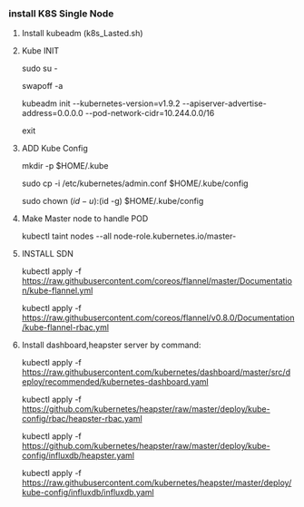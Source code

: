 ### install K8S Single Node

1. Install kubeadm (k8s_Lasted.sh)
	
2. Kube INIT

	sudo su -
	
	swapoff -a
	
	kubeadm init --kubernetes-version=v1.9.2  --apiserver-advertise-address=0.0.0.0 --pod-network-cidr=10.244.0.0/16 
	
	exit

3. ADD Kube Config

    mkdir -p $HOME/.kube
    
    sudo cp -i /etc/kubernetes/admin.conf $HOME/.kube/config
    
    sudo chown $(id -u):$(id -g) $HOME/.kube/config

4. Make Master node to handle POD

	kubectl taint nodes --all node-role.kubernetes.io/master-


5. INSTALL SDN

    kubectl apply -f https://raw.githubusercontent.com/coreos/flannel/master/Documentation/kube-flannel.yml
    
    kubectl apply -f https://raw.githubusercontent.com/coreos/flannel/v0.8.0/Documentation/kube-flannel-rbac.yml
	
6. Install dashboard,heapster server by command:

    kubectl apply -f https://raw.githubusercontent.com/kubernetes/dashboard/master/src/deploy/recommended/kubernetes-dashboard.yaml

    kubectl apply -f https://github.com/kubernetes/heapster/raw/master/deploy/kube-config/rbac/heapster-rbac.yaml

    kubectl apply -f https://github.com/kubernetes/heapster/raw/master/deploy/kube-config/influxdb/heapster.yaml

    kubectl apply -f https://raw.githubusercontent.com/kubernetes/heapster/master/deploy/kube-config/influxdb/influxdb.yaml



